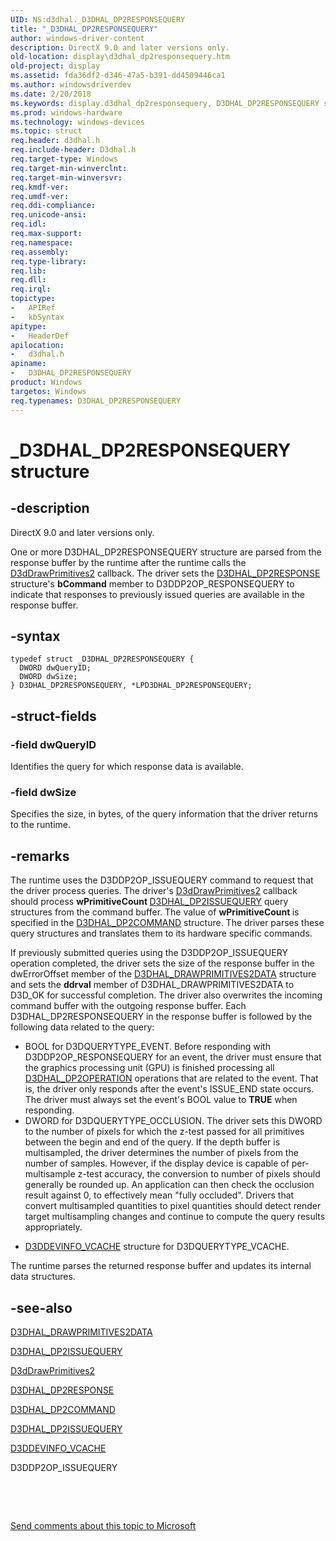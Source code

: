 ```yaml
---
UID: NS:d3dhal._D3DHAL_DP2RESPONSEQUERY
title: "_D3DHAL_DP2RESPONSEQUERY"
author: windows-driver-content
description: DirectX 9.0 and later versions only.
old-location: display\d3dhal_dp2responsequery.htm
old-project: display
ms.assetid: fda36df2-d346-47a5-b391-dd4509446ca1
ms.author: windowsdriverdev
ms.date: 2/20/2018
ms.keywords: display.d3dhal_dp2responsequery, D3DHAL_DP2RESPONSEQUERY structure [Display Devices], LPD3DHAL_DP2RESPONSEQUERY structure pointer [Display Devices], d3dstrct_6164398f-06cc-4d18-8793-8dbbbdd63b40.xml, d3dhal/LPD3DHAL_DP2RESPONSEQUERY, d3dhal/D3DHAL_DP2RESPONSEQUERY, D3DHAL_DP2RESPONSEQUERY, *LPD3DHAL_DP2RESPONSEQUERY, _D3DHAL_DP2RESPONSEQUERY, LPD3DHAL_DP2RESPONSEQUERY
ms.prod: windows-hardware
ms.technology: windows-devices
ms.topic: struct
req.header: d3dhal.h
req.include-header: D3dhal.h
req.target-type: Windows
req.target-min-winverclnt: 
req.target-min-winversvr: 
req.kmdf-ver: 
req.umdf-ver: 
req.ddi-compliance: 
req.unicode-ansi: 
req.idl: 
req.max-support: 
req.namespace: 
req.assembly: 
req.type-library: 
req.lib: 
req.dll: 
req.irql: 
topictype:
-	APIRef
-	kbSyntax
apitype:
-	HeaderDef
apilocation:
-	d3dhal.h
apiname:
-	D3DHAL_DP2RESPONSEQUERY
product: Windows
targetos: Windows
req.typenames: D3DHAL_DP2RESPONSEQUERY
---
```


# _D3DHAL_DP2RESPONSEQUERY structure


## -description



   DirectX 9.0 and later versions only.
   

One or more D3DHAL_DP2RESPONSEQUERY structure are parsed from the response buffer by the runtime after the runtime calls the <a href="..\d3dhal\nc-d3dhal-lpd3dhal_drawprimitives2cb.md">D3dDrawPrimitives2</a> callback. The driver sets the <a href="..\d3dhal\ns-d3dhal-_d3dhal_dp2response.md">D3DHAL_DP2RESPONSE</a> structure's <b>bCommand</b> member to D3DDP2OP_RESPONSEQUERY to indicate that responses to previously issued queries are available in the response buffer. 


## -syntax


````
typedef struct _D3DHAL_DP2RESPONSEQUERY {
  DWORD dwQueryID;
  DWORD dwSize;
} D3DHAL_DP2RESPONSEQUERY, *LPD3DHAL_DP2RESPONSEQUERY;
````


## -struct-fields




### -field dwQueryID

Identifies the query for which response data is available.


### -field dwSize

Specifies the size, in bytes, of the query information that the driver returns to the runtime.


## -remarks



The runtime uses the D3DDP2OP_ISSUEQUERY command to request that the driver process queries. The driver's <a href="..\d3dhal\nc-d3dhal-lpd3dhal_drawprimitives2cb.md">D3dDrawPrimitives2</a> callback should process <b>wPrimitiveCount </b><a href="..\d3dhal\ns-d3dhal-_d3dhal_dp2issuequery.md">D3DHAL_DP2ISSUEQUERY</a> query structures from the command buffer. The value of <b>wPrimitiveCount </b> is specified in the <a href="..\d3dhal\ns-d3dhal-_d3dhal_dp2command.md">D3DHAL_DP2COMMAND</a> structure. The driver parses these query structures and translates them to its hardware specific commands. 

If previously submitted queries using the D3DDP2OP_ISSUEQUERY operation completed, the driver sets the size of the response buffer in the dwErrorOffset member of the <a href="..\d3dhal\ns-d3dhal-_d3dhal_drawprimitives2data.md">D3DHAL_DRAWPRIMITIVES2DATA</a> structure and sets the <b>ddrval</b> member of D3DHAL_DRAWPRIMITIVES2DATA to D3D_OK for successful completion. The driver also overwrites the incoming command buffer with the outgoing response buffer. Each D3DHAL_DP2RESPONSEQUERY in the response buffer is followed by the following data related to the query: 

<ul>
<li>
BOOL for D3DQUERYTYPE_EVENT. Before responding with D3DDP2OP_RESPONSEQUERY for an event, the driver must ensure that the graphics processing unit (GPU) is finished processing all <a href="..\d3dhal\ne-d3dhal-_d3dhal_dp2operation.md">D3DHAL_DP2OPERATION</a> operations that are related to the event. That is, the driver only responds after the event's ISSUE_END state occurs. The driver must always set the event's BOOL value to <b>TRUE</b> when responding.

</li>
<li>
DWORD for D3DQUERYTYPE_OCCLUSION. The driver sets this DWORD to the number of pixels for which the z-test passed for all primitives between the begin and end of the query. If the depth buffer is multisampled, the driver determines the number of pixels from the number of samples. However, if the display device is capable of per-multisample z-test accuracy, the conversion to number of pixels should generally be rounded up. An application can then check the occlusion result against 0, to effectively mean "fully occluded". Drivers that convert multisampled quantities to pixel quantities should detect render target multisampling changes and continue to compute the query results appropriately.

</li>
<li>

<a href="..\d3d9types\ns-d3d9types-_d3ddevinfo_vcache.md">D3DDEVINFO_VCACHE</a> structure for D3DQUERYTYPE_VCACHE.

</li>
</ul>
The runtime parses the returned response buffer and updates its internal data structures.




## -see-also

<a href="..\d3dhal\ns-d3dhal-_d3dhal_drawprimitives2data.md">D3DHAL_DRAWPRIMITIVES2DATA</a>



<a href="..\d3dhal\ns-d3dhal-_d3dhal_dp2issuequery.md">D3DHAL_DP2ISSUEQUERY</a>



<a href="..\d3dhal\nc-d3dhal-lpd3dhal_drawprimitives2cb.md">D3dDrawPrimitives2</a>



<a href="..\d3dhal\ns-d3dhal-_d3dhal_dp2response.md">D3DHAL_DP2RESPONSE</a>



<a href="..\d3dhal\ns-d3dhal-_d3dhal_dp2command.md">D3DHAL_DP2COMMAND</a>



<a href="..\d3dhal\ns-d3dhal-_d3dhal_dp2issuequery.md">D3DHAL_DP2ISSUEQUERY</a>



<a href="..\d3d9types\ns-d3d9types-_d3ddevinfo_vcache.md">D3DDEVINFO_VCACHE</a>



D3DDP2OP_ISSUEQUERY



 

 

<a href="mailto:wsddocfb@microsoft.com?subject=Documentation%20feedback [display\display]:%20D3DHAL_DP2RESPONSEQUERY structure%20 RELEASE:%20(2/20/2018)&amp;body=%0A%0APRIVACY STATEMENT%0A%0AWe use your feedback to improve the documentation. We don't use your email address for any other purpose, and we'll remove your email address from our system after the issue that you're reporting is fixed. While we're working to fix this issue, we might send you an email message to ask for more info. Later, we might also send you an email message to let you know that we've addressed your feedback.%0A%0AFor more info about Microsoft's privacy policy, see http://privacy.microsoft.com/en-us/default.aspx." title="Send comments about this topic to Microsoft">Send comments about this topic to Microsoft</a>

